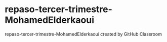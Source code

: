 # repaso-tercer-trimestre-MohamedElderkaoui
repaso-tercer-trimestre-MohamedElderkaoui created by GitHub Classroom
